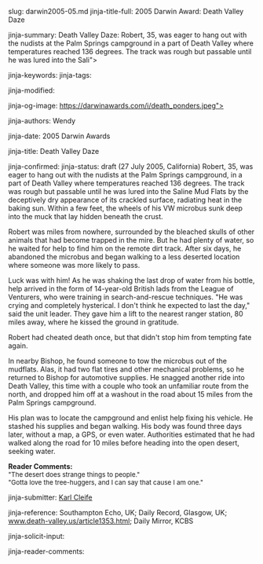slug: darwin2005-05.md
jinja-title-full: 2005 Darwin Award: Death Valley Daze

jinja-summary: Death Valley Daze: Robert, 35, was eager to hang out with the nudists at the Palm Springs campground in a part of Death Valley where temperatures reached 136 degrees. The track was rough but passable until he was lured into the Sali">

jinja-keywords:
jinja-tags:

jinja-modified:

jinja-og-image: https://darwinawards.com/i/death_ponders.jpeg">

jinja-authors: Wendy

jinja-date: 2005 Darwin Awards


jinja-title: Death Valley Daze


jinja-confirmed:
jinja-status: draft
(27 July 2005, California) Robert, 35, was eager to hang out with the
nudists at the Palm Springs campground, in a part of Death Valley where
temperatures reached 136 degrees. The track was rough but passable until
he was lured into the Saline Mud Flats by the deceptively dry appearance of
its crackled surface, radiating heat in the baking sun.	 Within a few feet,
the wheels of his VW microbus sunk deep into the muck that lay hidden
beneath the crust.

Robert was miles from nowhere, surrounded by the bleached skulls of other
animals that had become trapped in the mire. But he had plenty of water,
so he waited for help to find him on the remote dirt track. After six
days, he abandoned the microbus and began walking to a less deserted
location where someone was more likely to pass.

Luck was with him! As he was shaking the last drop of water from his
bottle, help arrived in the form of 14-year-old British lads from the
League of Venturers, who were training in search-and-rescue techniques.
"He was crying and completely hysterical. I don't think he expected to
last the day," said the unit leader. They gave him a lift to the nearest
ranger station, 80 miles away, where he kissed the ground in gratitude.

Robert had cheated death once, but that didn't stop him from tempting fate
again.

In nearby Bishop, he found someone to tow the microbus out of the mudflats.
Alas, it had two flat tires and other mechanical problems, so he returned
to Bishop for automotive supplies. He snagged another ride into Death
Valley, this time with a couple who took an unfamiliar route from the
north, and dropped him off at a washout in the road about 15 miles from the
Palm Springs campground.

His plan was to locate the campground and enlist help fixing his vehicle.
He stashed his supplies and began walking. His body was found three days
later, without a map, a GPS, or even water. Authorities estimated that he
had walked along the road for 10 miles before heading into the open desert,
seeking water.

<B>Reader Comments:</B><BR>
<FONT size="-1">
"The desert does strange things to people."<BR>
"Gotta love the tree-huggers, and I can say that cause I am one."
</FONT>
<P align=center>
<!--#include virtual="/inc/votebar_viewvoteonly" -->

jinja-submitter: <A HREF="mailto:REMOVE-">Karl Cleife</A>

jinja-reference: Southampton Echo, UK; Daily Record, Glasgow, UK;
www.death-valley.us/article1353.html; Daily Mirror, KCBS

jinja-solicit-input:

jinja-reader-comments:



<!--#include file=nav_2005.html -->


